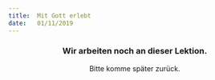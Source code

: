```yaml
---
title:  Mit Gott erlebt
date:   01/11/2019
---
```


### <center>Wir arbeiten noch an dieser Lektion.</center>
<center>Bitte komme später zurück.</center>